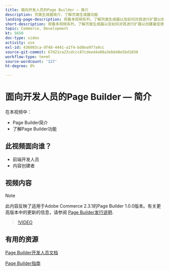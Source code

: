 ```yaml
---
title: 面向开发人员的Page Builder — 简介
description: 页面生成器简介，了解页面生成器功能
landing-page-description: 观看本视频系列，了解页面生成器以及如何对其进行扩展以创建最佳效果 [!DNL Commerce] 店面体验。
short-description: 观看本视频系列，了解页面生成器以及如何对其进行扩展以创建最佳效果 [!DNL Commerce] 店面体验。
topic: Commerce, Development
kt: 5650
doc-type: video
activity: use
exl-id: 436003ca-df48-4441-a1f4-bd8ea977a9cc
source-git-commit: 67d21ca23cdccc87cdeed4a08a3ebb48e5bd1030
workflow-type: tm+mt
source-wordcount: '127'
ht-degree: 0%

---
```


# 面向开发人员的Page Builder — 简介

在本视频中：

- Page Builder简介
- 了解Page Builder功能

## 此视频面向谁？

- 前端开发人员
- 内容创建者

## 视频内容

>[!NOTE]
>
>此内容反映了适用于Adobe Commerce 2.3.1的Page Builder 1.0.0版本。有关更高版本中的更新的信息，请参阅 [Page Builder发行说明](https://experienceleague.adobe.com/docs/commerce-admin/page-builder/release-notes.html).

>[!VIDEO](https://video.tv.adobe.com/v/35709?quality=12&learn=on)

## 有用的资源

[Page Builder开发人员文档](https://developer.adobe.com/commerce/frontend-core/page-builder/)

[Page Builder指南](https://experienceleague.adobe.com/docs/commerce-admin/page-builder/introduction.html)
